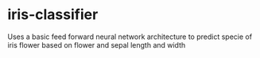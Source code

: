 # iris-classifier

Uses a basic feed forward neural network architecture to predict specie of iris flower based on flower and sepal length and width
